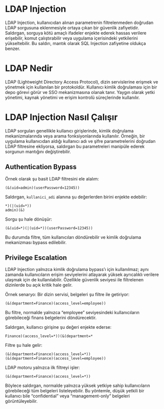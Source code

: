 # LDAP Injection
LDAP Injection, kullanıcıdan alınan parametrenin filtrelenmeden doğrudan LDAP sorgusuna eklenmesiyle ortaya çıkan bir güvenlik zafiyetidir. Saldırgan, sorguya kötü amaçlı ifadeler enjekte ederek hassas verilere erişebilir, komut çalıştırabilir veya uygulama içerisindeki yetkilerini yükseltebilir. Bu saldırı, mantık olarak SQL Injection zafiyetine oldukça benzer.

# LDAP Nedir
LDAP (Lightweight Directory Access Protocol), dizin servislerine erişmek ve yönetmek için kullanılan bir protokoldür. Kullanıcı kimlik doğrulaması için bir depo görevi görür ve SSO mekanizmasına olanak tanır. Yaygın olarak yetki yönetimi, kaynak yönetimi ve erişim kontrolü süreçlerinde kullanılır.

# LDAP Injection Nasıl Çalışır
LDAP sorguları genellikle kullanıcı girişlerinde, kimlik doğrulama mekanizmalarında veya arama fonksiyonlarında kullanılır. Örneğin, bir uygulama kullanıcıdan aldığı kullanıcı adı ve şifre parametrelerini doğrudan LDAP filtresine ekliyorsa, saldırgan bu parametreleri manipüle ederek sorgunun mantığını değiştirebilir.

## Authentication Bypass
Örnek olarak şu basit LDAP filtresini ele alalım:

```ldap
(&(uid=admin)(userPassword=12345))
```

Saldırgan, `kullanici_adi` alanına şu değerlerden birini enjekte edebilir:

```ldap
*)(|(uid=*))
admin)(&)
```

Sorgu şu hale dönüşür:

```ldap
(&(uid=*)(|(uid=*))(userPassword=12345))
```

Bu durumda filtre, tüm kullanıcıları döndürebilir ve kimlik doğrulama mekanizması bypass edilebilir.

## Privilege Escalation

LDAP Injection yalnızca kimlik doğrulama bypass’ı için kullanılmaz; aynı zamanda kullanıcıların erişim seviyelerini atlayarak yüksek ayrıcalıklı verilere ulaşmak için de kullanılabilir. Özellikle güvenlik seviyesi ile filtrelenen dizinlerde bu açık kritik hale gelir.

Örnek senaryo: Bir dizin servisi, belgeleri şu filtre ile getiriyor:

```ldap
(&(department=Finance)(access_level=employee))
```

Bu filtre, normalde yalnızca “employee” seviyesindeki kullanıcıların görebileceği finans belgelerini döndürecektir.

Saldırgan, kullanıcı girişine şu değeri enjekte ederse:

```ldap
Finance)(access_level=*))(&(department=*
```

Filtre şu hale gelir:

```ldap
(&(department=Finance)(access_level=*))
(&(department=Finance)(access_level=employee))
```

LDAP motoru yalnızca ilk filtreyi işler:

```ldap
(&(department=Finance)(access_level=*))
```

Böylece saldırgan, normalde yalnızca yüksek yetkiye sahip kullanıcıların görebileceği tüm belgeleri listeleyebilir. Bu yöntemle, düşük yetkili bir kullanıcı bile “confidential” veya “management-only” belgeleri görüntüleyebilir.